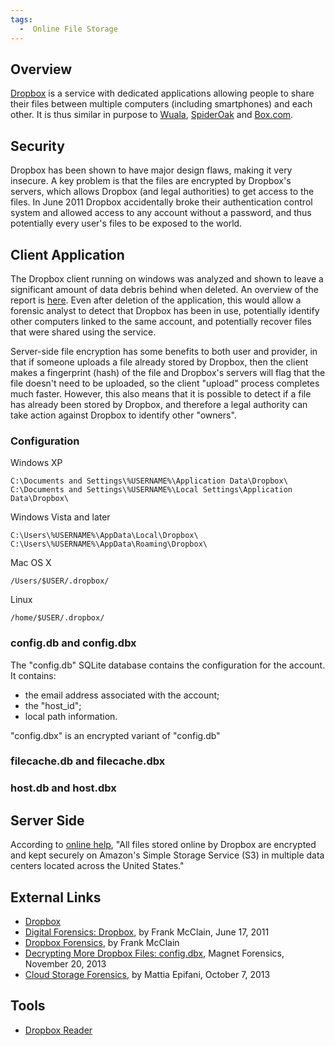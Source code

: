 ```yaml
---
tags:
  -  Online File Storage
---
```

## Overview

[Dropbox](http://www.dropbox.com) is a service with dedicated
applications allowing people to share their files between multiple
computers (including smartphones) and each other. It is thus similar in
purpose to [Wuala](wuala.md), [SpiderOak](spideroak.md)
and [Box.com](box.com.md).

## Security

Dropbox has been shown to have major design flaws, making it very
insecure. A key problem is that the files are encrypted by Dropbox's
servers, which allows Dropbox (and legal authorities) to get access to
the files. In June 2011 Dropbox accidentally broke their authentication
control system and allowed access to any account without a password, and
thus potentially every user's files to be exposed to the world.

## Client Application

The Dropbox client running on windows was analyzed and shown to leave a
significant amount of data debris behind when deleted. An overview of
the report is
[here](http://computer-forensics.sans.org/blog/2011/06/17/digital-forensics-rain-drop-keeps-falling-on-my-box).
Even after deletion of the application, this would allow a forensic
analyst to detect that Dropbox has been in use, potentially identify
other computers linked to the same account, and potentially recover
files that were shared using the service.

Server-side file encryption has some benefits to both user and provider,
in that if someone uploads a file already stored by Dropbox, then the
client makes a fingerprint (hash) of the file and Dropbox's servers will
flag that the file doesn't need to be uploaded, so the client "upload"
process completes much faster. However, this also means that it is
possible to detect if a file has already been stored by Dropbox, and
therefore a legal authority can take action against Dropbox to identify
other "owners".

### Configuration

Windows XP

    C:\Documents and Settings\%USERNAME%\Application Data\Dropbox\
    C:\Documents and Settings\%USERNAME%\Local Settings\Application Data\Dropbox\

Windows Vista and later

    C:\Users\%USERNAME%\AppData\Local\Dropbox\
    C:\Users\%USERNAME%\AppData\Roaming\Dropbox\

Mac OS X

    /Users/$USER/.dropbox/

Linux

    /home/$USER/.dropbox/

### config.db and config.dbx

The "config.db" SQLite database contains the configuration for the
account. It contains:

- the email address associated with the account;
- the "host_id";
- local path information.

"config.dbx" is an encrypted variant of "config.db"

### filecache.db and filecache.dbx

### host.db and host.dbx

## Server Side

According to [online help](https://www.dropbox.com/help/7), "All files
stored online by Dropbox are encrypted and kept securely on Amazon's
Simple Storage Service (S3) in multiple data centers located across the
United States."

## External Links

- [Dropbox](http://www.dropbox.com)
- [Digital Forensics:
  Dropbox](https://digital-forensics.sans.org/blog/2011/06/17/digital-forensics-rain-drop-keeps-falling-on-my-box),
  by Frank McClain, June 17, 2011
- [Dropbox Forensics](http://www.forensicfocus.com/dropbox-forensics),
  by Frank McClain
- [Decrypting More Dropbox Files:
  config.dbx](http://www.magnetforensics.com/decrypting-the-config-dbx-file/),
  Magnet Forensics, November 20, 2013
- [Cloud Storage
  Forensics](https://digital-forensics.sans.org/summit-archives/Prague_Summit/Cloud_Storage_Forensics_Mattia_Eppifani.pdf),
  by Mattia Epifani, October 7, 2013

## Tools

- [Dropbox
  Reader](http://www.cybermarshal.com/index.php/cyber-marshal-utilities/dropbox-reader)


